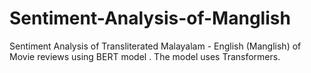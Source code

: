 # Sentiment-Analysis-of-Manglish
Sentiment Analysis of Transliterated Malayalam - English (Manglish) of Movie reviews using BERT model . The model uses Transformers.
